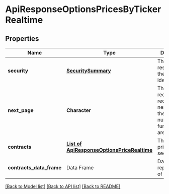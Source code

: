 # ApiResponseOptionsPricesByTickerRealtime

[//]: # (CLASS:IntrinioSDK::ApiResponseOptionsPricesByTickerRealtime)

[//]: # (KIND:object)

## Properties

[//]: # (START_DEFINITION)

Name | Type | Description
------------ | ------------- | -------------
**security** | [**SecuritySummary**](SecuritySummary.md) | The Security resolved from the given identifier &nbsp;
**next_page** | **Character** | The token required to request the next page of the data. If null, no further results are available. &nbsp;
**contracts** | [**List of ApiResponseOptionsPriceRealtime**](ApiResponseOptionsPriceRealtime.md) | The contracts pricing for this security. &nbsp;
**contracts_data_frame** | Data Frame | Data frame representation of contracts

[//]: # (END_DEFINITION)


[//]: # (CONTAINED_CLASS:IntrinioSDK::SecuritySummary)


[//]: # (CONTAINED_CLASS:IntrinioSDK::ApiResponseOptionsPriceRealtime)


[[Back to Model list]](../README.md#documentation-for-models) [[Back to API list]](../README.md#documentation-for-api-endpoints) [[Back to README]](../README.md)


